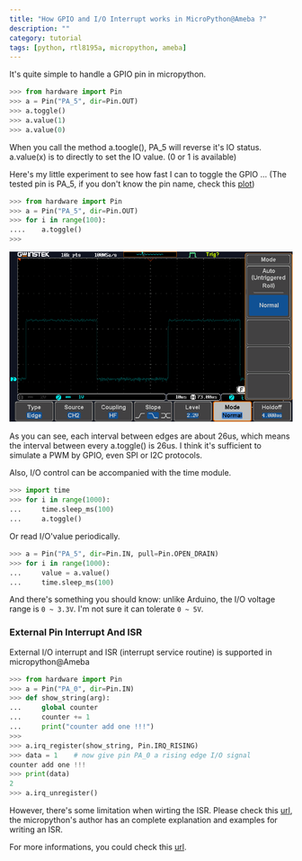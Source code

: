 ```yaml
---
title: "How GPIO and I/O Interrupt works in MicroPython@Ameba ?"
description: ""
category: tutorial
tags: [python, rtl8195a, micropython, ameba]
---
```


It's quite simple to handle a GPIO pin in micropython.

<!--more-->
```python
>>> from hardware import Pin
>>> a = Pin("PA_5", dir=Pin.OUT)
>>> a.toggle()
>>> a.value(1)
>>> a.value(0)
```

When you call the method a.toogle(), PA_5 will reverse it's IO status. a.value(x) is to directly to set the IO value. (0 or 1 is available)

Here's my little experiment to see how fast I can to toggle the GPIO ... (The tested pin is PA_5, if you don't know the pin name, check this [plot](http://cwyark.github.io/mpiot/rtl8195a/intro.html#realtek-ameba-board))

```python
>>> from hardware import Pin
>>> a = Pin("PA_5", dir=Pin.OUT)
>>> for i in range(100):
....    a.toggle()
>>>
```

![gpio toggle](/images/2016-03-19/gpio_toggle.PNG)

As you can see, each interval between edges are about 26us, which means the interval between every a.toggle() is 26us. I think it's sufficient to simulate a PWM by GPIO, even SPI or I2C protocols.

Also, I/O control can be accompanied with the time module.

``` python
>>> import time
>>> for i in range(1000):
...     time.sleep_ms(100)
...     a.toggle()
```

Or read I/O'value periodically.

``` python
>>> a = Pin("PA_5", dir=Pin.IN, pull=Pin.OPEN_DRAIN)
>>> for i in range(1000):
...     value = a.value()
...     time.sleep_ms(100)
```

And there's something you should know: unlike Arduino, the I/O voltage range is `0 ~ 3.3V`. I'm not sure it can tolerate `0 ~ 5V`.

### External Pin Interrupt And ISR ###

External I/O interrupt and ISR (interrupt service routine) is supported in micropython@Ameba

``` python
>>> from hardware import Pin
>>> a = Pin("PA_0", dir=Pin.IN)
>>> def show_string(arg):
...     global counter
...     counter += 1
...     print("counter add one !!!")
>>> 
>>> a.irq_register(show_string, Pin.IRQ_RISING)
>>> data = 1    # now give pin PA_0 a rising edge I/O signal
counter add one !!!
>>> print(data)
2
>>> a.irq_unregister()
```

However, there's some limitation when wirting the ISR. Please check this [url](http://docs.micropython.org/en/v1.8/unix/reference/isr_rules.html#critical-sections), the micropython's author has an complete explanation and examples for writing an ISR.

For more informations, you could check this [url](http://cwyark.github.io/mpiot/rtl8195a/modules/hardware.html).
